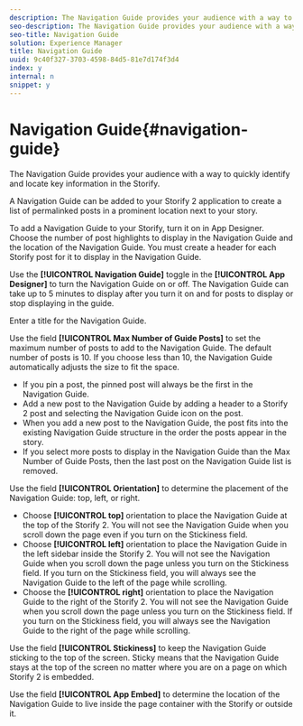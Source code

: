 ```yaml
---
description: The Navigation Guide provides your audience with a way to quickly identify and locate key information in the Storify.
seo-description: The Navigation Guide provides your audience with a way to quickly identify and locate key information in the Storify.
seo-title: Navigation Guide
solution: Experience Manager
title: Navigation Guide
uuid: 9c40f327-3703-4598-84d5-81e7d174f3d4
index: y
internal: n
snippet: y
---
```


# Navigation Guide{#navigation-guide}

The Navigation Guide provides your audience with a way to quickly identify and locate key information in the Storify.

A Navigation Guide can be added to your Storify 2 application to create a list of permalinked posts in a prominent location next to your story.

To add a Navigation Guide to your Storify, turn it on in App Designer. Choose the number of post highlights to display in the Navigation Guide and the location of the Navigation Guide. You must create a header for each Storify post for it to display in the Navigation Guide.

Use the **[!UICONTROL Navigation Guide]** toggle in the **[!UICONTROL App Designer]** to turn the Navigation Guide on or off. The Navigation Guide can take up to 5 minutes to display after you turn it on and for posts to display or stop displaying in the guide.

Enter a title for the Navigation Guide.

Use the field **[!UICONTROL Max Number of Guide Posts]** to set the maximum number of posts to add to the Navigation Guide. The default number of posts is 10. If you choose less than 10, the Navigation Guide automatically adjusts the size to fit the space.

* If you pin a post, the pinned post will always be the first in the Navigation Guide.
* Add a new post to the Navigation Guide by adding a header to a Storify 2 post and selecting the Navigation Guide icon on the post.
* When you add a new post to the Navigation Guide, the post fits into the existing Navigation Guide structure in the order the posts appear in the story.
* If you select more posts to display in the Navigation Guide than the Max Number of Guide Posts, then the last post on the Navigation Guide list is removed.

Use the field **[!UICONTROL Orientation]** to determine the placement of the Navigation Guide: top, left, or right.

* Choose **[!UICONTROL top]** orientation to place the Navigation Guide at the top of the Storify 2. You will not see the Navigation Guide when you scroll down the page even if you turn on the Stickiness field.
* Choose **[!UICONTROL left]** orientation to place the Navigation Guide in the left sidebar inside the Storify 2. You will not see the Navigation Guide when you scroll down the page unless you turn on the Stickiness field. If you turn on the Stickiness field, you will always see the Navigation Guide to the left of the page while scrolling.
* Choose the **[!UICONTROL right]** orientation to place the Navigation Guide to the right of the Storify 2. You will not see the Navigation Guide when you scroll down the page unless you turn on the Stickiness field. If you turn on the Stickiness field, you will always see the Navigation Guide to the right of the page while scrolling.

Use the field **[!UICONTROL Stickiness]** to keep the Navigation Guide sticking to the top of the screen. Sticky means that the Navigation Guide stays at the top of the screen no matter where you are on a page on which Storify 2 is embedded.

Use the field **[!UICONTROL App Embed]** to determine the location of the Navigation Guide to live inside the page container with the Storify or outside it.
